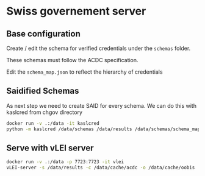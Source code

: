 # Swiss governement server


##  Base configuration

Create / edit the schema for verified credentials under the `schemas` folder.

These schemas must follow the ACDC specification.

Edit the `schema_map.json` to reflect the hierarchy of credentials

## Saidified Schemas

As next step we need to create SAID for every schema.
We can do this with kaslcred from chgov directory

```bash
docker run -v .:/data -it kaslcred
python -m kaslcred /data/schemas /data/results /data/schemas/schema_map.json
```

## Serve with vLEI server

```bash
docker run -v .:/data -p 7723:7723 -it vlei
vLEI-server -s /data/results -c /data/cache/acdc -o /data/cache/oobis
```